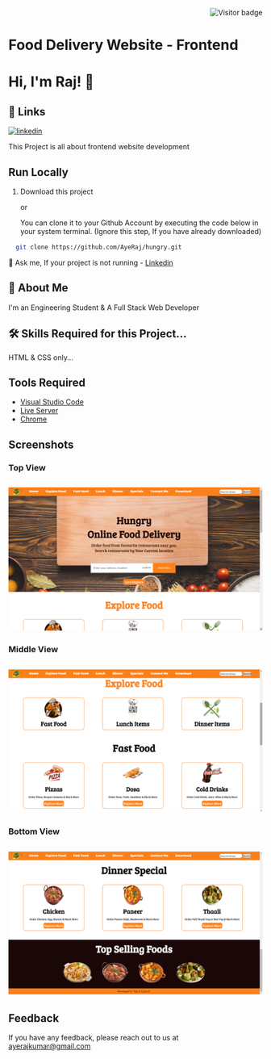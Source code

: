 <p  align="right"><img src="https://visitor-badge.laobi.icu/badge?page_id=hungry" alt="Visitor badge"/>

# Food Delivery Website - Frontend
# Hi, I'm Raj! 👋
## 🔗 Links
[![linkedin](https://img.shields.io/badge/linkedin-0A66C2?style=for-the-badge&logo=linkedin&logoColor=white)](https://www.linkedin.com/in/ayerajkumar/)

This Project is all about frontend website development
    
## Run Locally

1. Download this project

    or

    You can clone it to your Github Account by executing the code below in your system terminal. (Ignore this step, If you have already downloaded)
```bash
  git clone https://github.com/AyeRaj/hungry.git
```

💬 Ask me, If your project is not running - 
[Linkedin](https://www.linkedin.com/in/ayerajkumar)
## 🚀 About Me
I'm an Engineering Student & A Full Stack Web Developer


## 🛠 Skills Required for this Project...
HTML & CSS only...

## Tools Required
- [Visual Studio Code](https://code.visualstudio.com/download)
- [Live Server](https://marketplace.visualstudio.com/items?itemName=ritwickdey.LiveServer)
- [Chrome](https://www.google.com/chrome/thank-you.html?brand=JJTC&statcb=1&installdataindex=empty&defaultbrowser=0#)


## Screenshots

### Top View

![App Screenshot](https://github.com/AyeRaj/hungry/blob/main/img/Screenshot%20(24).png?raw=true)
-

### Middle View

![App Screenshot](https://github.com/AyeRaj/hungry/blob/main/img/Screenshot%20(25).png?raw=true)
-

### Bottom View


![App Screenshot](https://github.com/AyeRaj/hungry/blob/main/img/Screenshot%20(27).png?raw=true)
-
## Feedback

If you have any feedback, please reach out to us at ayerajkumar@gmail.com

